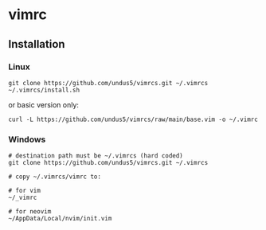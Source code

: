 # vimrc

## Installation

### Linux

```
git clone https://github.com/undus5/vimrcs.git ~/.vimrcs
~/.vimrcs/install.sh
```

or basic version only:

```
curl -L https://github.com/undus5/vimrcs/raw/main/base.vim -o ~/.vimrc
```

### Windows

```
# destination path must be ~/.vimrcs (hard coded)
git clone https://github.com/undus5/vimrcs.git ~/.vimrcs

# copy ~/.vimrcs/vimrc to:

# for vim
~/_vimrc

# for neovim
~/AppData/Local/nvim/init.vim
```

